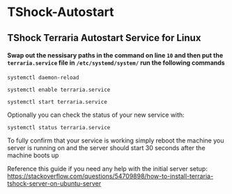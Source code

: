 # TShock-Autostart
## TShock Terraria Autostart Service for Linux
#### Swap out the nessisary paths in the command on line ```10``` and then put the ```terraria.service``` file in ```/etc/systemd/system/``` run the following commands

```systemctl daemon-reload```

```systemctl enable terraria.service```

```systemctl start terraria.service```

Optionally you can check the status of your new service with:

```systemctl status terraria.service```

To fully confirm that your service is working simply reboot the machine you server is running on and the server should start 30 seconds after the machine boots up

Reference this guide if you need any help with the initial server setup:
https://stackoverflow.com/questions/54709898/how-to-install-terraria-tshock-server-on-ubuntu-server
